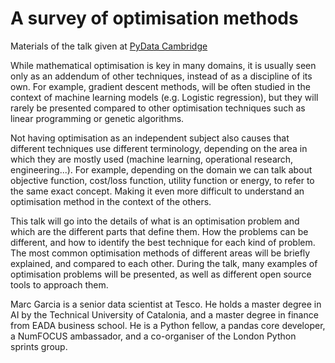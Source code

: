 # A survey of optimisation methods

Materials of the talk given at [PyData Cambridge](https://www.meetup.com/PyData-Cambridge-Meetup/events/259428201/)

While mathematical optimisation is key in many domains, it is usually seen only as an addendum of other techniques,
instead of as a discipline of its own. For example, gradient descent methods, will be often studied
in the context of machine learning models (e.g. Logistic regression), but they will rarely be presented compared
to other optimisation techniques such as linear programming or genetic algorithms.

Not having optimisation as an independent subject also causes that different techniques use different terminology,
depending on the area in which they are mostly used (machine learning, operational research, engineering...).
For example, depending on the domain we can talk about objective function, cost/loss function,
utility function or energy, to refer to the same exact concept. Making it even more difficult to understand
an optimisation method in the context of the others.

This talk will go into the details of what is an optimisation problem and which are the different parts that define them.
How the problems can be different, and how to identify the best technique for each kind of problem.
The most common optimisation methods of different areas will be briefly explained, and compared to each other.
During the talk, many examples of optimisation problems will be presented, as well as different open source tools to approach them.

Marc Garcia is a senior data scientist at Tesco. He holds a master degree in AI by the Technical University of Catalonia,
and a master degree in finance from EADA business school. He is a Python fellow, a pandas core developer, a NumFOCUS ambassador,
and a co-organiser of the London Python sprints group.
